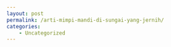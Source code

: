 ```yaml
---
layout: post
permalink: /arti-mimpi-mandi-di-sungai-yang-jernih/
categories:
    - Uncategorized
---
```


